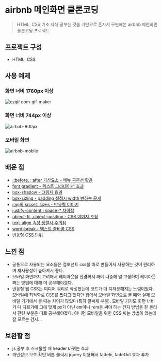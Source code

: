 # airbnb 메인화면 클론코딩
> HTML, CSS 기초 지식 공부한 것을 기반으로 혼자서 구현해본 airbnb 메인화면 클론코딩 프로젝트 


## 프로젝트 구성
- HTML, CSS

## 사용 예제
### 화면 너비 1760px 이상
![ezgif com-gif-maker](https://user-images.githubusercontent.com/77538818/148766497-0697c703-f2b8-4689-a527-1b144b99fe5b.gif)

### 화면 너비 744px 이상
![airbnb-800px](https://user-images.githubusercontent.com/77538818/148768087-1360bc71-15eb-4f39-a060-44ad3d4cb118.gif)

### 모바일 화면
![airbnb-mobile](https://user-images.githubusercontent.com/77538818/148768148-c505f6a3-8cbd-495f-b676-3bf7ef9de828.gif)

## 배운 점
- [::before, ::after 가상요소 - 메뉴 구분선 활용](https://github.com/raccoon-ccoder/TIL/blob/main/HTML%2C%20CSS/::before%2C%20::after_%EA%B0%80%EC%83%81%EC%9A%94%EC%86%8C_%EB%A9%94%EB%89%B4%20%EA%B5%AC%EB%B6%84%EC%84%A0%20%ED%99%9C%EC%9A%A9.md)
- [font gradient - 텍스트 그라데이션 효과](https://github.com/raccoon-ccoder/TIL/blob/main/HTML%2C%20CSS/font%20gradient_%ED%85%8D%EC%8A%A4%ED%8A%B8%20%EA%B7%B8%EB%9D%BC%EB%8D%B0%EC%9D%B4%EC%85%98%20%ED%9A%A8%EA%B3%BC.md)
- [box-shadow - 그림자 효과](https://github.com/raccoon-ccoder/TIL/blob/main/HTML%2C%20CSS/box-shadow_%EA%B7%B8%EB%A6%BC%EC%9E%90%20%ED%9A%A8%EA%B3%BC.md)
- [box-sizing - padding 설정시 width 변하는 문제](https://github.com/raccoon-ccoder/TIL/blob/main/HTML%2C%20CSS/box-sizing_padding%20%EC%84%A4%EC%A0%95%EC%8B%9C%20width%20%EB%B3%80%ED%95%98%EB%8A%94%20%EB%AC%B8%EC%A0%9C.md)
- [img의 srcset, sizes - 반응형 이미지](https://github.com/raccoon-ccoder/TIL/blob/main/HTML%2C%20CSS/img%EC%9D%98%20srcset%EA%B3%BC%20sizes_%EB%B0%98%EC%9D%91%ED%98%95%20%EC%9D%B4%EB%AF%B8%EC%A7%80.md)
- [justify-content : space-* 차이잠](https://github.com/raccoon-ccoder/TIL/blob/main/HTML%2C%20CSS/justify-content%EC%9D%98%20space-between%2C%20space-around%2C%20space-evenly%20%EC%B0%A8%EC%9D%B4.md)
- [object-fit, object-position - CSS 이미지 조정](https://github.com/raccoon-ccoder/TIL/blob/main/HTML%2C%20CSS/object-fit%2C%20object-position_CSS%20%EC%9D%B4%EB%AF%B8%EC%A7%80%20%EC%82%AC%EC%9D%B4%EC%A6%88%20%EC%A1%B0%EC%A0%95.md)
- [text-align 속성 정렬시 주의점](https://github.com/raccoon-ccoder/TIL/blob/main/HTML%2C%20CSS/text-align%20%EC%86%8D%EC%84%B1%EC%9C%BC%EB%A1%9C%20%EC%A0%95%EB%A0%AC%ED%95%A0%20%EB%95%8C%20%EC%A3%BC%EC%9D%98.md)
- [word-break - 텍스트 줄바꿈 CSS](https://github.com/raccoon-ccoder/TIL/blob/main/HTML%2C%20CSS/word-break_%ED%85%8D%EC%8A%A4%ED%8A%B8%20%EC%A4%84%EB%B0%94%EA%BF%88%20CSS.md)
- [반응형 CSS 단위](https://github.com/raccoon-ccoder/TIL/blob/main/HTML%2C%20CSS/%EB%B0%98%EC%9D%91%ED%98%95%20CSS%20%EB%8B%A8%EC%9C%84%20%EC%A0%95%EB%A6%AC.md)

## 느낀 점
- 공통으로 사용되는 요소들은 컴포넌트 css를 따로 만들어서 사용하는 것이 편리하며 재사용성이 높아져서 좋다.
- 모바일 화면까지 고려해서 레이아웃을 신경써서 짜야 나중에 덜 고생하며 레이아웃 짜는 방법에 대해 더 공부해야겠다.
- 반응형 웹 CSS는 미디어 쿼리로 작성했는데 코드가 더 지저분해지는 느낌이었다. 모바일에 최적화로 CSS를 짰다고 했지만 웹에서 모바일 화면으로 볼 때와 실제 모바일 기기에서 볼 때는 차이가 많았다(특히 글씨체 부분). 모바일 기기도 화면 너비가 다 다르기에 그에 맞게 px가 아닌 em이나 rem을 써야 하는 건지 방법을 잘 몰라서 관련 부분은 따로 공부해야겠다. 아니면 모바일을 위한 CSS 짜는 방법이 있는데 잘 모르는 건지...

## 보완할 점
- js 공부 후 스크롤할 때 header 바뀌는 효과
- 개인정보 보호 확인 버튼 클릭시 jquery 이용해서 fadeIn, fadeOut 효과 추가


